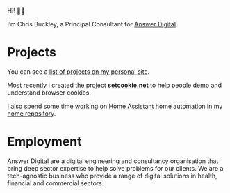Hi! 👋🏻

I’m Chris Buckley, a Principal Consultant for [Answer Digital](https://answerdigital.com/).

# Projects

You can see a [list of projects on my personal site](https://cmbuckley.co.uk/projects/).

Most recently I created the project **[setcookie.net](https://setcookie.net)** to help people demo and understand browser cookies.

I also spend some time working on [Home Assistant](https://www.home-assistant.io/) home automation in my [home repository](https://github.com/cmbuckley/home).

# Employment

Answer Digital are a digital engineering and consultancy organisation that bring deep sector expertise to help solve problems for our clients. We are a tech-agnostic business who provide a range of digital solutions in health, financial and commercial sectors.
